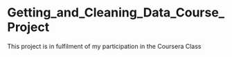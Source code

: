 # Getting_and_Cleaning_Data_Course_Project
This project is in fulfilment of my participation in the Coursera Class
